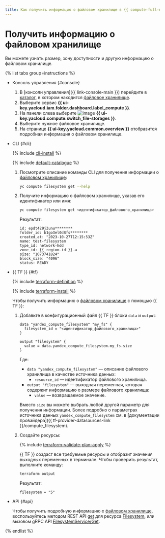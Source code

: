 ```yaml
---
title: Как получить информацию о файловом хранилище в {{ compute-full-name }}
---
```


# Получить информацию о файловом хранилище

Вы можете узнать размер, зону доступности и другую информацию о файловом хранилище.

{% list tabs group=instructions %}

- Консоль управления {#console}

  1. В [консоли управления]({{ link-console-main }}) перейдите в [каталог](../../../resource-manager/concepts/resources-hierarchy.md#folder), в котором находится [файловое хранилище](../../concepts/filesystem.md).
  1. Выберите сервис **{{ ui-key.yacloud.iam.folder.dashboard.label_compute }}**.
  1. На панели слева выберите ![image](../../../_assets/console-icons/nodes-right.svg) **{{ ui-key.yacloud.compute.switch_file-storages }}**.
  1. Выберите нужное файловое хранилище.
  1. На странице **{{ ui-key.yacloud.common.overview }}** отобразится подробная информация о файловом хранилище.

- CLI {#cli}

  {% include [cli-install](../../../_includes/cli-install.md) %}

  {% include [default-catalogue](../../../_includes/default-catalogue.md) %}

  1. Посмотрите описание команды CLI для получения информации о [файловом хранилище](../../concepts/filesystem.md):

      ```bash
      yc compute filesystem get --help
      ```

  1. Получите информацию о файловом хранилище, указав его идентификатор или имя:

      ```bash
      yc compute filesystem get <идентификатор_файлового_хранилища>
      ```

      Результат:

      ```text
      id: epdt429j3unu********
      folder_id: b1go3el0d8fs********
      created_at: "2023-10-27T12:15:53Z"
      name: test-filesystem
      type_id: network-hdd
      zone_id: {{ region-id }}-a
      size: "1073741824"
      block_size: "4096"
      status: READY
      ```

- {{ TF }} {#tf}

  {% include [terraform-definition](../../../_tutorials/_tutorials_includes/terraform-definition.md) %}

  {% include [terraform-install](../../../_includes/terraform-install.md) %}

  Чтобы получить информацию о [файловом хранилище](../../concepts/filesystem.md) с помощью {{ TF }}:

  1. Добавьте в конфигурационный файл {{ TF }} блоки `data` и `output`:

      ```hcl
      data "yandex_compute_filesystem" "my_fs" {
        filesystem_id = "<идентификатор_файлового_хранилища>"
      }

      output "filesystem" {
        value = data.yandex_compute_filesystem.my_fs.size
      }
      ```

      Где:

      * `data "yandex_compute_filesystem"` — описание файлового хранилища в качестве источника данных:
         * `resource_id` — идентификатор файлового хранилища.
      * `output "filesystem"` — выходная переменная, которая содержит информацию о размере файлового хранилища:
         * `value` — возвращаемое значение.

     Вместо `size` вы можете выбрать любой другой параметр для получения информации. Более подробно о параметрах источника данных `yandex_compute_filesystem` см. в [документации провайдера]({{ tf-provider-datasources-link }}/compute_filesystem).

  1. Создайте ресурсы:

      {% include [terraform-validate-plan-apply](../../../_tutorials/_tutorials_includes/terraform-validate-plan-apply.md) %}

      {{ TF }} создаст все требуемые ресурсы и отобразит значения выходных переменных в терминале. Чтобы проверить результат, выполните команду:

      ```bash
      terraform output
      ```

      Результат:

      ```text
      filesystem = "5"
      ```

- API {#api}

  Чтобы получить подробную информацию о [файловом хранилище](../../concepts/filesystem.md), воспользуйтесь методом REST API [get](../../api-ref/Filesystem/get.md) для ресурса [Filesystem](../../api-ref/Filesystem/index.md), или вызовом gRPC API [FilesystemService/Get](../../api-ref/grpc/filesystem_service.md#Get).

{% endlist %}